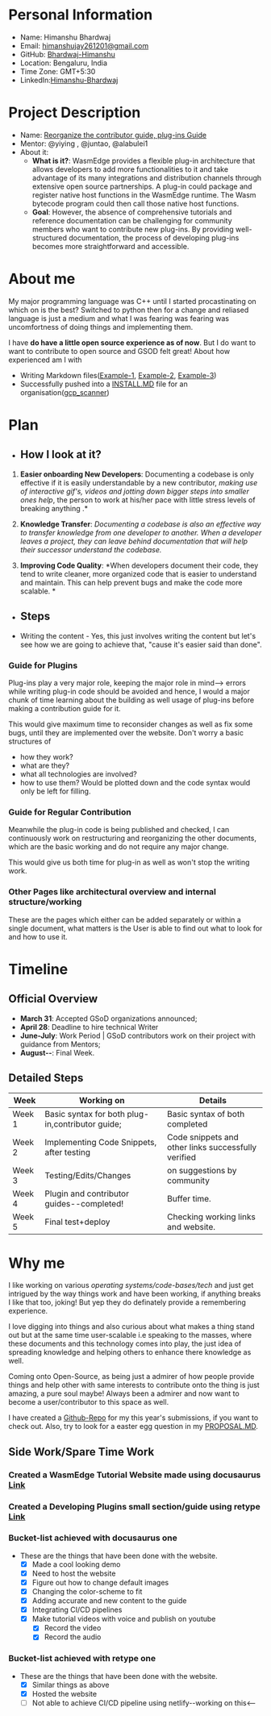 **Personal Information**
=====================
- Name: Himanshu Bhardwaj
- Email: himanshujay261201@gmail.com
- GitHub: [Bhardwaj-Himanshu](https://github.com/Bhardwaj-Himanshu)
- Location: Bengaluru, India
- Time Zone: GMT+5:30
- LinkedIn:[Himanshu-Bhardwaj](https://www.linkedin.com/in/himanshu--bhardwaj/)

**Project Description**
=====================
- Name: [Reorganize the contributor guide, plug-ins Guide](https://github.com/WasmEdge/GSoD2023#project-idea-reorganize-the-contributor-guide)
- Mentor:  @yiying , @juntao, @alabulei1
- About it:
  - **What is it?**: WasmEdge provides a flexible plug-in architecture that allows developers to add more functionalities to it and take advantage of its many integrations and distribution channels through extensive open source partnerships. A plug-in could package and register native host functions in the WasmEdge runtime. The Wasm bytecode program could then call those native host functions.
  - **Goal**: However, the absence of comprehensive tutorials and reference documentation can be challenging for community members who want to contribute new plug-ins. By providing well-structured documentation, the process of developing plug-ins becomes more straightforward and accessible.
 


**About me**
=====================
My major programming language was C++ until I started procastinating on which on is the best? Switched to python then for a change and reliased language is just a medium and what I was fearing was fearing was uncomfortness of doing things and implementing them.

I have **do have a little open source experience as of now**. But I do want to want to contribute to open source and GSOD felt great! About how experienced am I with 

- Writing Markdown files([Example-1](https://github.com/Bhardwaj-Himanshu/GSOC_SUBMISSION_2023/blob/main/README.md), [Example-2](https://github.com/Bhardwaj-Himanshu/GSOC_SUBMISSION_2023/blob/main/Internet%20Health%20Report/PROPOSAL.MD), [Example-3](https://github.com/Bhardwaj-Himanshu/Bhardwaj-Himanshu/blob/main/README.md))
- Successfully pushed into a [INSTALL.MD](https://github.com/google/gcp_scanner/blob/main/INSTALL.md) file for an organisation([gcp_scanner](https://github.com/google/gcp_scanner/pull/131))

**Plan**
=====================
- ## How I look at it?
 
 1.  **Easier onboarding New Developers**: Documenting a codebase is only effective if it is easily understandable by a new contributor, *making use of interactive gif's, videos and jotting down bigger steps into smaller ones help*, the person to work at his/her pace with little stress levels of breaking anything .*    

2.  **Knowledge Transfer**: *Documenting a codebase is also an effective way to transfer knowledge from one developer to another. When a developer leaves a project, they can leave behind documentation that will help their successor understand the codebase.*
    
3.  **Improving Code Quality**: *When developers document their code, they tend to write cleaner, more organized code that is easier to understand and maintain. This can help prevent bugs and make the code more scalable. * 
    
- ## **Steps**
- Writing the content
               - Yes, this just involves writing the content but let's see how we are going to achieve that, "cause it's easier said than done".

### Guide for Plugins

Plug-ins play a very major role, keeping the major role in mind--> errors while writing plug-in code should be avoided and hence, I would a major chunk of time learning about the building as well usage of plug-ins before making a contribution guide for it.

This would give maximum time to reconsider changes as well as fix some bugs, until they are implemented over the website.
Don't worry a basic structures of 
   - how they work?
   - what are they?
   - what all technologies are involved?
   - how to use them?
Would be plotted down and the code syntax would only be left for filling.  


### Guide for Regular Contribution

Meanwhile the plug-in code is being published and checked, I can continuously work on restructuring and reorganizing the other documents, which are the basic working and do not require any major change.

This would give us both time for plug-in as well as won't stop the writing work.



### Other Pages like architectural overview and internal structure/working   

These are the pages which either can be added separately or within a single document, what matters is the User is able to find out what to look for and how to use it.




**Timeline**
=====================

## Official Overview

- **March 31**: Accepted GSoD organizations announced;
- **April 28**: Deadline to hire technical Writer
- **June-July**: Work Period | GSoD contributors work on their project with guidance from Mentors;
- **August--**: Final Week.

## Detailed Steps
  
| Week | Working on | Details 
| ----------- | ----------- |  ---------|
| Week 1 | Basic syntax for both plug-in,contributor guide; | Basic syntax of both completed
| Week 2 | Implementing Code Snippets, after testing | Code snippets and other links successfully verified
| Week 3 | Testing/Edits/Changes | on suggestions by community
| Week 4 | Plugin and contributor guides--completed! | Buffer time.
| Week 5 |Final test+deploy | Checking working links and website.


  
**Why me**
=====================
I like working on various *operating systems/code-bases/tech* and just get intrigued by the way things work and have been working, if anything breaks I like that too, joking! But yep they do definately provide a remembering experience.

I love digging into things and also curious about what makes a thing stand out but at the same time user-scalable i.e speaking to the masses, where these documents and this technology comes into play, the just idea of spreading knowledge and helping others to enhance there knowledge as well.

Coming onto Open-Source, as being just a admirer of how people provide things and help other with same interests to contribute onto the thing is just amazing, a pure soul maybe!  Always been a admirer and now want to become a user/contributor to this space as well.


I have created a [Github-Repo](https://github.com/Bhardwaj-Himanshu/Wasm_Edge_GSOD-23) for my this year's submissions, if you want to check out.
Also, try to look for a easter egg question in my [PROPOSAL.MD](https://github.com/Bhardwaj-Himanshu/GSOD_2023/blob/main/WasmEdge/PROPOSAL.MD).

## Side Work/Spare Time Work
### Created a  WasmEdge Tutorial Website made using docusaurus [Link](https://bhardwaj-himanshu.github.io/my-wasmu-website/)
### Created a Developing Plugins small section/guide using retype [Link](https://retype-wasmedge-himanshu-bhardwaj.netlify.app/)

### Bucket-list achieved with docusaurus one
- These are the things that have been done with the website.
   - [x] Made a cool looking demo
   - [x] Need to host the website
   - [x] Figure out how to change default images
   - [x] Changing the color-scheme to fit
   - [x] Adding accurate and new content to the guide
   - [x] Integrating CI/CD pipelines
   - [x] Make tutorial videos with voice and publish on youtube
     - [x] Record the video
     - [x] Record the audio

### Bucket-list achieved with retype one
- These are the things that have been done with the website.
   - [x] Similar things as above
   - [x] Hosted the website
   - [ ] Not able to achieve CI/CD pipeline using netlify--working on this<--                         
